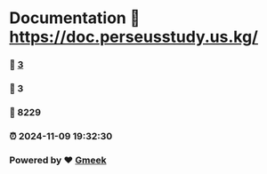 # Documentation :link: https://doc.perseusstudy.us.kg/ 
### :page_facing_up: [3](https://doc.perseusstudy.us.kg//tag.html) 
### :speech_balloon: 3 
### :hibiscus: 8229 
### :alarm_clock: 2024-11-09 19:32:30 
### Powered by :heart: [Gmeek](https://github.com/Meekdai/Gmeek)
